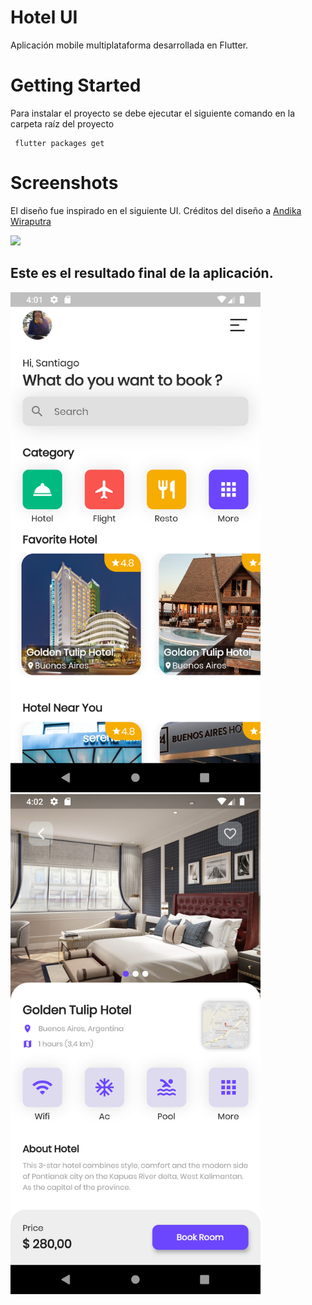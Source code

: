 # Hotel UI
 Aplicación mobile multiplataforma desarrollada en Flutter. 
 
 # Getting Started
 Para instalar el proyecto se debe ejecutar el siguiente comando en la carpeta raíz del proyecto
 ```
  flutter packages get
```
# Screenshots
El diseño fue inspirado en el siguiente UI. Créditos del diseño a [Andika Wiraputra](https://dribbble.com/AndikaWP/about)

<img src="https://cdn.dribbble.com/users/3993860/screenshots/10924957/media/88993370e857e350265ae0e86a261328.png" width=900>

## Este es el resultado final de la aplicación.

<img src="assets/imgs/home.png" width=400> <img src="assets/imgs/hotel_detail.png" width=400>
